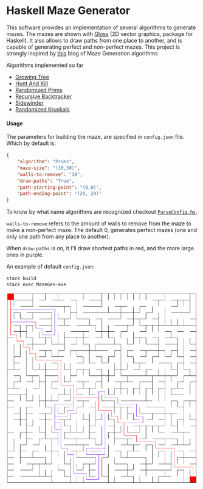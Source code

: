 # Haskell Maze Generator

This software provides an implementation of several algorithms to generate
mazes. The mazes are shown with
[Gloss](https://hackage.haskell.org/package/gloss)
(2D vector graphics, package for Haskell). It also allows to draw paths from one
place to another, and is capable of generating perfect and non-perfect mazes.
This project is strongly inspired by
[this](http://weblog.jamisbuck.org/2011/2/7/maze-generation-algorithm-recap)
blog of Maze Generation algorithms

Algorithms implemented so far
- [Growing Tree](https://github.com/Average-user/MazeGen/tree/master/src/Algorithm/GrowingTree.hs)
- [Hunt And Kill](https://github.com/Average-user/MazeGen/tree/master/src/Algorithm/HuntKill.hs)
- [Randomized Prims](https://github.com/Average-user/MazeGen/tree/master/src/Algorithm/Prims.hs)
- [Recursive Backtracker](https://github.com/Average-user/MazeGen/tree/master/src/Algorithm/Backtracker.hs)
- [Sidewinder](https://github.com/Average-user/MazeGen/tree/master/src/Algorithm/Sidewinder.hs)
- [Randomized Kruskals](https://github.com/Average-user/MazeGen/tree/master/src/Algorithm/Kruskals.hs)

#### Usage

The parameters for building the maze, are specified in `config.json` file. Which
by default is:

``` json
{
    "algorithm": "Prims",
    "maze-size": "(30,30)",
    "walls-to-remove": "10",
    "draw-paths": "True",
    "path-starting-point": "(0,0)",
    "path-ending-point": "(29, 29)"
}
```
To know by what name algorithms are recognized checkout
[`ParseConfig.hs`](https://github.com/Average-user/MazeGen/blob/master/src/ParseConfig.hs).

`walls-to-remove` refers to the amount of walls to remove from the maze to make
a non-perfect maze. The default 0, generates perfect mazes (one and only one
path from any place to another).

When `draw-paths` is on, it I'll draw shortest paths in red, and the more large
ones in purple.

An example of default `config.json`:

``` text
stack build
stack exec MazeGen-exe
```

![](https://github.com/Average-user/MazeGen/blob/master/Pictures/example.png)

```

